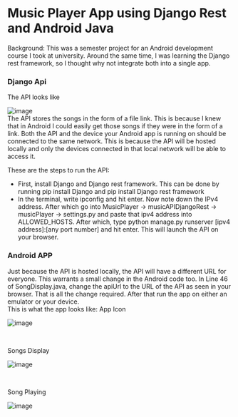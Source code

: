 <h1>Music Player App using Django Rest and Android Java</h1>

Background: This was a semester project for an Android development course I took at university. Around the same time, I was learning the Django rest framework, so I thought why not integrate both into a single app.

<h3>Django Api</h3>
The API looks like

![image](https://github.com/IbrahimBM2714/music-player-app-using-django-rest-and-android-java/assets/115867055/cd41683b-774d-4737-9984-4dd4ad1877d2)
<br>
The API stores the songs in the form of a file link. This is because I knew that in Android I could easily get those songs if they were in the form of a link. 
Both the API and the device your Android app is running on should be connected to the same network. This is because the API will be hosted locally and only the devices connected in that local network will be able to access it.

These are the steps to run the API:
<ul>
  <li>
    First, install Django and Django rest framework. This can be done by running pip install Django and pip install Django rest framework
  </li>
  <li>
    In the terminal, write ipconfig and hit enter. Now note down the IPv4 address. After which go into MusicPlayer -> musicAPIDjangoRest -> musicPlayer -> settings.py and paste that ipv4 address into ALLOWED_HOSTS. After which, type python manage.py runserver [ipv4 address]:[any port number] and hit enter. This will launch the API on your browser.
  </li>
</ul>

<h3>Android APP</h3>
Just because the API is hosted locally, the API will have a different URL for everyone. This warrants a small change in the Android code too.
In Line 46 of SongDisplay.java, change the apiUrl to the URL of the API as seen in your browser. That is all the change required. After that run the app on either an emulator or your device.
<br>
This is what the app looks like:
App Icon
<br>

![image](https://github.com/IbrahimBM2714/music-player-app-using-django-rest-and-android-java/assets/115867055/45944dd0-efaa-4148-a20b-40c58a13d1d5)

<br>

Songs Display
<br>

![image](https://github.com/IbrahimBM2714/music-player-app-using-django-rest-and-android-java/assets/115867055/8622e39d-16bf-4306-a0d5-bafeb5d0017b)

<br>

Song Playing
<br>

![image](https://github.com/IbrahimBM2714/music-player-app-using-django-rest-and-android-java/assets/115867055/f7951df5-ff40-46c8-b9ec-57c9ecbc8a8b)

<br>
